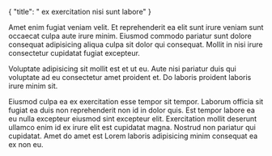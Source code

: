 {
  "title": " ex exercitation nisi sunt labore"
}

Amet enim fugiat veniam velit. Et reprehenderit ea elit sunt irure veniam sunt occaecat culpa aute irure minim. Eiusmod commodo pariatur sunt dolore consequat adipisicing aliqua culpa sit dolor qui consequat. Mollit in nisi irure consectetur cupidatat fugiat excepteur.

Voluptate adipisicing sit mollit est et ut eu. Aute nisi pariatur duis qui voluptate ad eu consectetur amet proident et. Do laboris proident laboris irure minim sit.

Eiusmod culpa ea ex exercitation esse tempor sit tempor. Laborum officia sit fugiat ea duis non reprehenderit non id in dolor quis. Est tempor labore ea eu nulla excepteur eiusmod sint excepteur elit. Exercitation mollit deserunt ullamco enim id ex irure elit est cupidatat magna. Nostrud non pariatur qui cupidatat. Amet do amet est Lorem laboris adipisicing minim consequat ea ex non eu.